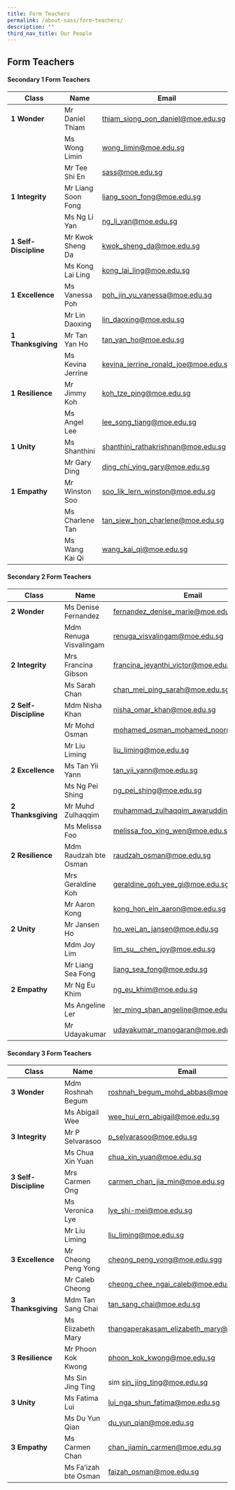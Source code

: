 ```yaml
---
title: Form Teachers
permalink: /about-sass/form-teachers/
description: ""
third_nav_title: Our People
---
```

## Form Teachers

#### Secondary 1 Form Teachers

| Class | Name|  Email |
| -------- | -------- | -------- |
| **1 Wonder**     | Mr Daniel Thiam     | thiam_siong_oon_daniel@moe.edu.sg     |
|     | Ms Wong Limin     | wong_limin@moe.edu.sg    |
|     | Mr Tee Shi En     | sass@moe.edu.sg    |
| **1 Integrity**     | Mr Liang Soon Fong     | liang_soon_fong@moe.edu.sg     |
|     | Ms Ng Li Yan     | ng_li_yan@moe.edu.sg    |
| **1 Self- Discipline**     | Mr Kwok Sheng Da     | kwok_sheng_da@moe.edu.sg     |
|     | Ms Kong Lai Ling     | kong_lai_ling@moe.edu.sg    |
| **1 Excellence**     | Ms Vanessa Poh    | poh_jin_yu_vanessa@moe.edu.sg     |
|     | Mr Lin Daoxing    | lin_daoxing@moe.edu.sg
| **1 Thanksgiving**    | Mr Tan Yan Ho    | tan_yan_ho@moe.edu.sg     |
|     | Ms Kevina Jerrine    | kevina_jerrine_ronald_joe@moe.edu.sg |
| **1 Resilience**    | Mr Jimmy Koh   | koh_tze_ping@moe.edu.sg     |
|     | Ms Angel Lee    | lee_song_tiang@moe.edu.sg |
| **1 Unity**    | Ms Shanthini   | shanthini_rathakrishnan@moe.edu.sg     |
|     | Mr Gary Ding    | ding_chi_ying_gary@moe.edu.sg |
| **1 Empathy**    | Mr Winston Soo   | soo_lik_lern_winston@moe.edu.sg     |
|     | Ms Charlene Tan    | tan_siew_hon_charlene@moe.edu.sg|
|     | Ms Wang Kai Qi    | wang_kai_qi@moe.edu.sg|


#### Secondary 2 Form Teachers

| Class | Name|  Email |
| -------- | -------- | -------- |
| **2 Wonder**     | Ms Denise Fernandez     | fernandez_denise_marie@moe.edu.sg     |
|     | Mdm Renuga Visvalingam     | renuga_visvalingam@moe.edu.sg    |
| **2 Integrity**     | Mrs Francina Gibson     | francina_jeyanthi_victor@moe.edu.sg    |
|     | Ms Sarah Chan     | chan_mei_ping_sarah@moe.edu.sg    |
| **2 Self- Discipline**     | Mdm Nisha Khan     | nisha_omar_khan@moe.edu.sg     |
|     | Mr Mohd Osman     | mohamed_osman_mohamed_noor@moe.edu.sg    |
|     | Mr Liu Liming     | liu_liming@moe.edu.sg   |
| **2 Excellence**     | Ms Tan Yii Yann    | tan_yii_yann@moe.edu.sg     |
|     | Ms Ng Pei Shing    | ng_pei_shing@moe.edu.sg
| **2 Thanksgiving**    | Mr Muhd Zulhaqqim    | muhammad_zulhaqqim_awaruddin@moe.edu.sg     |
|     | Ms Melissa Foo    | melissa_foo_xing_wen@moe.edu.sg |
| **2 Resilience**    | Mdm Raudzah bte Osman   | raudzah_osman@moe.edu.sg     |
|     | Mrs Geraldine Koh    | geraldine_goh_yee_gi@moe.edu.sg |
|     | Mr Aaron Kong    | kong_hon_ein_aaron@moe.edu.sg |
| **2 Unity**    | Mr Jansen Ho   | ho_wei_an_jansen@moe.edu.sg     |
|     | Mdm Joy Lim    | lim_su__chen_joy@moe.edu.sg |
|     | Mr Liang Sea Fong    | liang_sea_fong@moe.edu.sg |
| **2 Empathy**    | Mr Ng Eu Khim   | ng_eu_khim@moe.edu.sg     |
|     | Ms Angeline Ler    | ler_ming_shan_angeline@moe.edu.sg|
|     | Mr Udayakumar    | udayakumar_manogaran@moe.edu.sg|

#### Secondary 3 Form Teachers

| Class | Name|  Email |
| -------- | -------- | -------- |
| **3 Wonder**     | Mdm Roshnah Begum     | roshnah_begum_mohd_abbas@moe.edu.sg     |
|     | Ms Abigail Wee     | wee_hui_ern_abigail@moe.edu.sg    |
| **3 Integrity**     | Mr P Selvarasoo    | p_selvarasoo@moe.edu.sg   |
|     | Ms Chua Xin Yuan     | chua_xin_yuan@moe.edu.sg  |
| **3 Self- Discipline**     | Mrs Carmen Ong     | carmen_chan_jia_min@moe.edu.sg     |
|     | Ms Veronica Lye     | lye_shi-mei@moe.edu.sg    |
|     | Mr Liu Liming     | liu_liming@moe.edu.sg   |
| **3 Excellence**     | Mr Cheong Peng Yong    | cheong_peng_yong@moe.edu.sgg     |
|     | Mr Caleb Cheong   | cheong_chee_ngai_caleb@moe.edu.sg |
| **3 Thanksgiving**    | Mdm Tan Sang Chai    | tan_sang_chai@moe.edu.sg     |
|     | Ms Elizabeth Mary    | thangaperakasam_elizabeth_mary@moe.edu.sg|
| **3 Resilience**    | Mr Phoon Kok Kwong   | phoon_kok_kwong@moe.edu.sg     |
|     | Ms Sin Jing Ting    | sim sin_jing_ting@moe.edu.sg |
| **3 Unity**    | Ms Fatima Lui   | lui_nga_shun_fatima@moe.edu.sg     |
|     | Ms Du Yun Qian    | du_yun_qian@moe.edu.sg |
| **3 Empathy**    | Ms Carmen Chan   | chan_jiamin_carmen@moe.edu.sg     |
|     | Ms Fa’izah bte Osman    | faizah_osman@moe.edu.sg|
